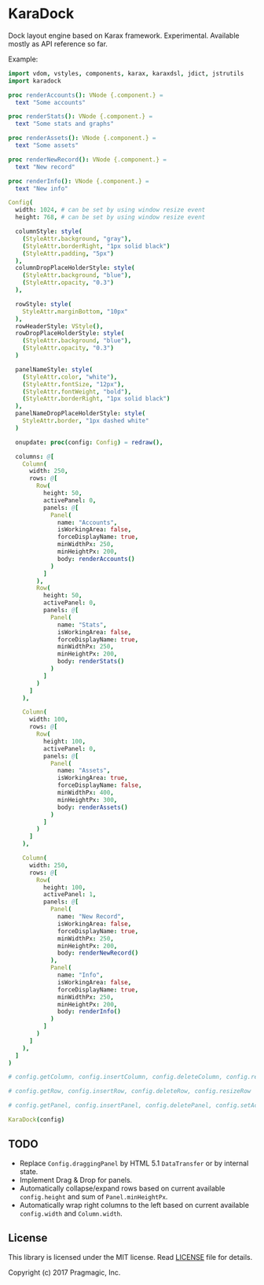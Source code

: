 # KaraDock

Dock layout engine based on Karax framework. Experimental. Available mostly as API reference so far.

Example:

```nim
import vdom, vstyles, components, karax, karaxdsl, jdict, jstrutils
import karadock

proc renderAccounts(): VNode {.component.} =
  text "Some accounts"

proc renderStats(): VNode {.component.} =
  text "Some stats and graphs"

proc renderAssets(): VNode {.component.} =
  text "Some assets"

proc renderNewRecord(): VNode {.component.} =
  text "New record"

proc renderInfo(): VNode {.component.} =
  text "New info"

Config(
  width: 1024, # can be set by using window resize event
  height: 768, # can be set by using window resize event

  columnStyle: style(
    (StyleAttr.background, "gray"),
    (StyleAttr.borderRight, "1px solid black")
    (StyleAttr.padding, "5px")
  ),
  columnDropPlaceHolderStyle: style(
    (StyleAttr.background, "blue"),
    (StyleAttr.opacity, "0.3")
  ),

  rowStyle: style(
    StyleAttr.marginBottom, "10px"
  ),
  rowHeaderStyle: VStyle(),
  rowDropPlaceHolderStyle: style(
    (StyleAttr.background, "blue"),
    (StyleAttr.opacity, "0.3")
  )

  panelNameStyle: style(
    (StyleAttr.color, "white"),
    (StyleAttr.fontSize, "12px"),
    (StyleAttr.fontWeight, "bold"),
    (StyleAttr.borderRight, "1px solid black")
  ),
  panelNameDropPlaceHolderStyle: style(
    StyleAttr.border, "1px dashed white"
  )

  onupdate: proc(config: Config) = redraw(),

  columns: @[
    Column(
      width: 250,
      rows: @[
        Row(
          height: 50,
          activePanel: 0,
          panels: @[
            Panel(
              name: "Accounts",
              isWorkingArea: false,
              forceDisplayName: true,
              minWidthPx: 250,
              minHeightPx: 200,
              body: renderAccounts()
            )
          ]
        ),
        Row(
          height: 50,
          activePanel: 0,
          panels: @[
            Panel(
              name: "Stats",
              isWorkingArea: false,
              forceDisplayName: true,
              minWidthPx: 250,
              minHeightPx: 200,
              body: renderStats()
            )
          ]
        )
      ]
    ),

    Column(
      width: 100,
      rows: @[
        Row(
          height: 100,
          activePanel: 0,
          panels: @[
            Panel(
              name: "Assets",
              isWorkingArea: true,
              forceDisplayName: false,
              minWidthPx: 400,
              minHeightPx: 300,
              body: renderAssets()
            )
          ]
        )
      ]
    ),

    Column(
      width: 250,
      rows: @[
        Row(
          height: 100,
          activePanel: 1,
          panels: @[
            Panel(
              name: "New Record",
              isWorkingArea: false,
              forceDisplayName: true,
              minWidthPx: 250,
              minHeightPx: 200,
              body: renderNewRecord()
            ),
            Panel(
              name: "Info",
              isWorkingArea: false,
              forceDisplayName: true,
              minWidthPx: 250,
              minHeightPx: 200,
              body: renderInfo()
            )
          ]
        )
      ]
    ),
  ]
)

# config.getColumn, config.insertColumn, config.deleteColumn, config.resizeColumn

# config.getRow, config.insertRow, config.deleteRow, config.resizeRow

# config.getPanel, config.insertPanel, config.deletePanel, config.setActivePanel, config.movePanel

KaraDock(config)
```

## TODO

* Replace `Config.draggingPanel` by HTML 5.1 `DataTransfer` or by internal state.
* Implement Drag & Drop for panels.
* Automatically collapse/expand rows based on current available `config.height` and sum of `Panel.minHeightPx`.
* Automatically wrap right columns to the left based on current available `config.width` and `Column.width`.

## License
This library is licensed under the MIT license.
Read [LICENSE](https://github.com/pragmagic/karadoc/blob/master/LICENSE) file for details.

Copyright (c) 2017 Pragmagic, Inc.
